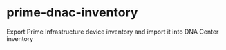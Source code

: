 # prime-dnac-inventory
Export Prime Infrastructure device inventory and import it into DNA Center inventory
